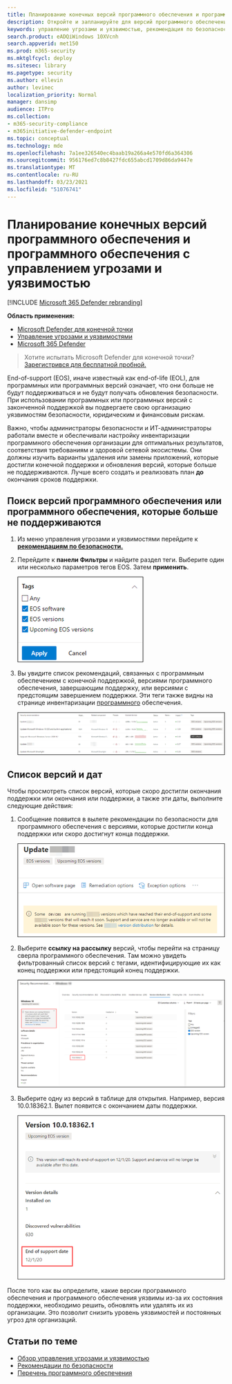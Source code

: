 ```yaml
---
title: Планирование конечных версий программного обеспечения и программного обеспечения
description: Откройте и запланируйте для версий программного обеспечения и программного обеспечения, которые больше не поддерживаются и не будут получать обновления безопасности.
keywords: управление угрозами и уязвимостью, рекомендация по безопасности mdatp tvm, рекомендация по кибербезопасности, рекомендация по обеспечению безопасности
search.product: eADQiWindows 10XVcnh
search.appverid: met150
ms.prod: m365-security
ms.mktglfcycl: deploy
ms.sitesec: library
ms.pagetype: security
ms.author: ellevin
author: levinec
localization_priority: Normal
manager: dansimp
audience: ITPro
ms.collection:
- m365-security-compliance
- m365initiative-defender-endpoint
ms.topic: conceptual
ms.technology: mde
ms.openlocfilehash: 7a1ee326540ec4baab19a266a4e570fd6a364306
ms.sourcegitcommit: 956176ed7c8b8427fdc655abcd1709d86da9447e
ms.translationtype: MT
ms.contentlocale: ru-RU
ms.lasthandoff: 03/23/2021
ms.locfileid: "51076741"
---
```

# <a name="plan-for-end-of-support-software-and-software-versions-with-threat-and-vulnerability-management"></a>Планирование конечных версий программного обеспечения и программного обеспечения с управлением угрозами и уязвимостью

[!INCLUDE [Microsoft 365 Defender rebranding](../../includes/microsoft-defender.md)]

**Область применения:**

- [Microsoft Defender для конечной точки](https://go.microsoft.com/fwlink/?linkid=2154037)
- [Управление угрозами и уязвимостями](next-gen-threat-and-vuln-mgt.md)
- [Microsoft 365 Defender](https://go.microsoft.com/fwlink/?linkid=2118804)

>Хотите испытать Microsoft Defender для конечной точки? [Зарегистрився для бесплатной пробной.](https://www.microsoft.com/microsoft-365/windows/microsoft-defender-atp?ocid=docs-wdatp-portaloverview-abovefoldlink)

End-of-support (EOS), иначе известный как end-of-life (EOL), для программных или программных версий означает, что они больше не будут поддерживаться и не будут получать обновления безопасности. При использовании программных или программных версий с законченной поддержкой вы подвергаете свою организацию уязвимостям безопасности, юридическим и финансовым рискам.

Важно, чтобы администраторы безопасности и ИТ-администраторы работали вместе и обеспечивали настройку инвентаризации программного обеспечения организации для оптимальных результатов, соответствия требованиям и здоровой сетевой экосистемы. Они должны изучить варианты удаления или замены приложений, которые достигли конечной поддержки и обновления версий, которые больше не поддерживаются. Лучше всего создать и реализовать план **до** окончания сроков поддержки.

## <a name="find-software-or-software-versions-that-are-no-longer-supported"></a>Поиск версий программного обеспечения или программного обеспечения, которые больше не поддерживаются

1. Из меню управления угрозами и уязвимостями перейдите к [**рекомендациям по безопасности.**](tvm-security-recommendation.md)
2. Перейдите к **панели Фильтры** и найдите раздел теги. Выберите один или несколько параметров тегов EOS. Затем **применить**.

    ![Снимок экрана тегов, которые говорят программное обеспечение EOS, версии EOS и предстоящие версии EOS.](images/tvm-eos-tag.png)

3. Вы увидите список рекомендаций, связанных с программным обеспечением с конечной поддержкой, версиями программного обеспечения, завершающим поддержку, или версиями с предстоящим завершением поддержки. Эти теги также видны на странице инвентаризации [программного](tvm-software-inventory.md) обеспечения.

    ![Рекомендации с тегом EOS.](images/tvm-eos-tags-column.png)

## <a name="list-of-versions-and-dates"></a>Список версий и дат

Чтобы просмотреть список версий, которые скоро достигли окончания поддержки или окончания или поддержки, а также эти даты, выполните следующие действия:

1. Сообщение появится в вылете рекомендации по безопасности для программного обеспечения с версиями, которые достигли конца поддержки или скоро достигнут конца поддержки.

    ![Снимок экрана ссылки на рассылку версий.](images/eos-upcoming-eos.png)

2. Выберите **ссылку на рассылку** версий, чтобы перейти на страницу сверла программного обеспечения. Там можно увидеть фильтрованный список версий с тегами, идентифицирующие их как конец поддержки или предстоящий конец поддержки.

    ![Снимок экрана страницы сверления программного обеспечения с окончанием программного обеспечения поддержки.](images/software-drilldown-eos.png)

3. Выберите одну из версий в таблице для открытия. Например, версия 10.0.18362.1. Вылет появится с окончанием даты поддержки.

    ![Снимок экрана даты окончания поддержки.](images/version-eos-date.png)

После того как вы определите, какие версии программного обеспечения и программного обеспечения уязвимы из-за их состояния поддержки, необходимо решить, обновлять или удалять их из организации. Это позволит снизить уровень уязвимостей и постоянных угроз для организаций.

## <a name="related-topics"></a>Статьи по теме

- [Обзор управления угрозами и уязвимостью](next-gen-threat-and-vuln-mgt.md)
- [Рекомендации по безопасности](tvm-security-recommendation.md)
- [Перечень программного обеспечения](tvm-software-inventory.md)
